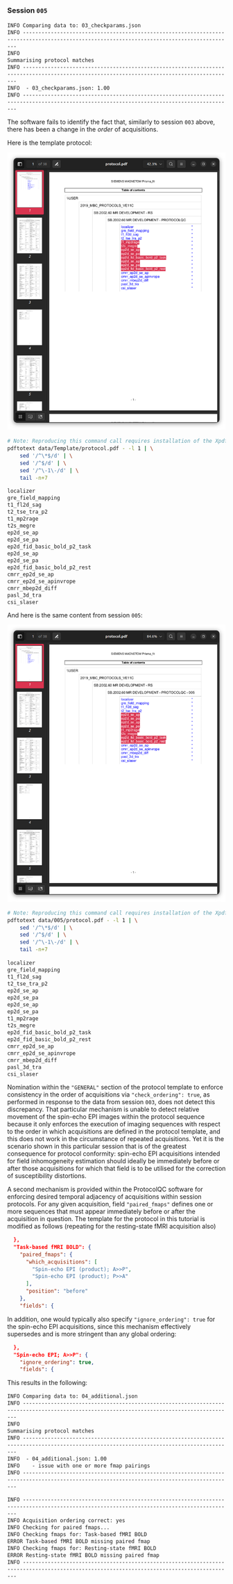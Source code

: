 ### Session `005`

```text
INFO Comparing data to: 03_checkparams.json
INFO ------------------------------------------------------------------------------------------------------------------------------------------
INFO                                                        Summarising protocol matches
INFO ------------------------------------------------------------------------------------------------------------------------------------------
INFO  - 03_checkparams.json: 1.00
INFO ------------------------------------------------------------------------------------------------------------------------------------------
```

The software fails to identify the fact that,
similarly to session `003` above,
there has been a change in the *order* of acquisitions.

Here is the template protocol:

![Front page of template PDF printout highlighting fMRI and surrounding sequences](images/005_01_Template.png)

```sh
# Note: Reproducing this command call requires installation of the Xpdf package
pdftotext data/Template/protocol.pdf - -l 1 | \
    sed '/^\*$/d' | \
    sed '/^$/d' | \
    sed '/^\-1\-/d' | \
    tail -n+7
```

```
localizer
gre_field_mapping
t1_fl2d_sag
t2_tse_tra_p2
t1_mp2rage
t2s_megre
ep2d_se_ap
ep2d_se_pa
ep2d_fid_basic_bold_p2_task
ep2d_se_ap
ep2d_se_pa
ep2d_fid_basic_bold_p2_rest
cmrr_ep2d_se_ap
cmrr_ep2d_se_apinvrope
cmrr_mbep2d_diff
pasl_3d_tra
csi_slaser
```

And here is the same content from session `005`:

![Front page of session 005 PDF printout highlighting reordered sequences](images/005_02_Modified.png)

```sh
# Note: Reproducing this command call requires installation of the Xpdf package
pdftotext data/005/protocol.pdf - -l 1 | \
    sed '/^\*$/d' | \
    sed '/^$/d' | \
    sed '/^\-1\-/d' | \
    tail -n+7
```

```
localizer
gre_field_mapping
t1_fl2d_sag
t2_tse_tra_p2
ep2d_se_ap
ep2d_se_pa
ep2d_se_ap
ep2d_se_pa
t1_mp2rage
t2s_megre
ep2d_fid_basic_bold_p2_task
ep2d_fid_basic_bold_p2_rest
cmrr_ep2d_se_ap
cmrr_ep2d_se_apinvrope
cmrr_mbep2d_diff
pasl_3d_tra
csi_slaser
```

Nomination within the `"GENERAL"` section of the protocol template
to enforce consistency in the order of acquisitions via `"check_ordering": true`,
as performed in response to the data from session `003`,
does not detect this discrepancy.
That particular mechanism is unable to detect relative movement
of the spin-echo EPI images within the protocol sequence
because it only enforces the execution of imaging sequences
with respect to the order in which acquisitions are defined in the protocol template,
and this does not work in the circumstance of repeated acquisitions.
Yet it is the scenario shown in this particular session
that is of the greatest consequence for protocol conformity:
spin-echo EPI acquisitions intended for field inhomogeneity estimation
should ideally be immediately before or after those acquisitions
for which that field is to be utilised for the correction of susceptibility distortions.

A second mechanism is provided within the ProtocolQC software
for enforcing desired temporal adjacency of acquisitions within session protocols.
For any given acquisition,
field `"paired_fmaps"` defines one or more sequences
that must appear immediately before or after the acquisition in question.
The template for the protocol in this tutorial
is modified as follows
(repeating for the resting-state fMRI acquisition also)

```json
  },
  "Task-based fMRI BOLD": {
    "paired_fmaps": {
      "which_acquisitions": [
        "Spin-echo EPI (product); A>>P",
        "Spin-echo EPI (product); P>>A"
      ],
      "position": "before"
    },
    "fields": {
```

In addition,
one would typically also specify `"ignore_ordering": true`
for the spin-echo EPI acquisitions,
since this mechanism effectively supersedes
and is more stringent than any global ordering:

```json
  },
  "Spin-echo EPI; A>>P": {
    "ignore_ordering": true,
    "fields": {
```

This results in the following:

```text
INFO Comparing data to: 04_additional.json
INFO ------------------------------------------------------------------------------------------------------------------------------------------
INFO                                                        Summarising protocol matches
INFO ------------------------------------------------------------------------------------------------------------------------------------------
INFO  - 04_additional.json: 1.00
INFO    - issue with one or more fmap pairings
INFO ------------------------------------------------------------------------------------------------------------------------------------------
```

```text
INFO ------------------------------------------------------------------------------------------------------------------------------------------
INFO Acquisition ordering correct: yes
INFO Checking for paired fmaps...
INFO Checking fmaps for: Task-based fMRI BOLD
ERROR Task-based fMRI BOLD missing paired fmap
INFO Checking fmaps for: Resting-state fMRI BOLD
ERROR Resting-state fMRI BOLD missing paired fmap
INFO ------------------------------------------------------------------------------------------------------------------------------------------
```
